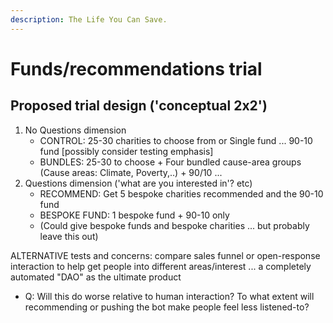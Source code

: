```yaml
---
description: The Life You Can Save.
---
```


# Funds/recommendations trial

## Proposed trial design \('conceptual 2x2'\)

1. No Questions dimension
   *  CONTROL: 25-30 charities to choose from or Single fund ... 90-10 fund \[possibly consider testing  emphasis\]
   * BUNDLES: 25-30 to choose + Four bundled cause-area groups \(Cause areas: Climate, Poverty,..\)   + 90/10 ...
2. Questions dimension \('what are you interested in'? etc\)
   * RECOMMEND: Get 5 bespoke charities recommended and the 90-10 fund
   * BESPOKE FUND: 1 bespoke fund + 90-10 only
   * \(Could give bespoke funds and bespoke charities ... but probably leave this out\) 

ALTERNATIVE tests and concerns: compare sales funnel or open-response interaction to help get people into different areas/interest ... a completely automated "DAO" as the ultimate product

* Q: Will this do worse relative to human interaction? To what extent will recommending or pushing the bot make people feel less listened-to?

